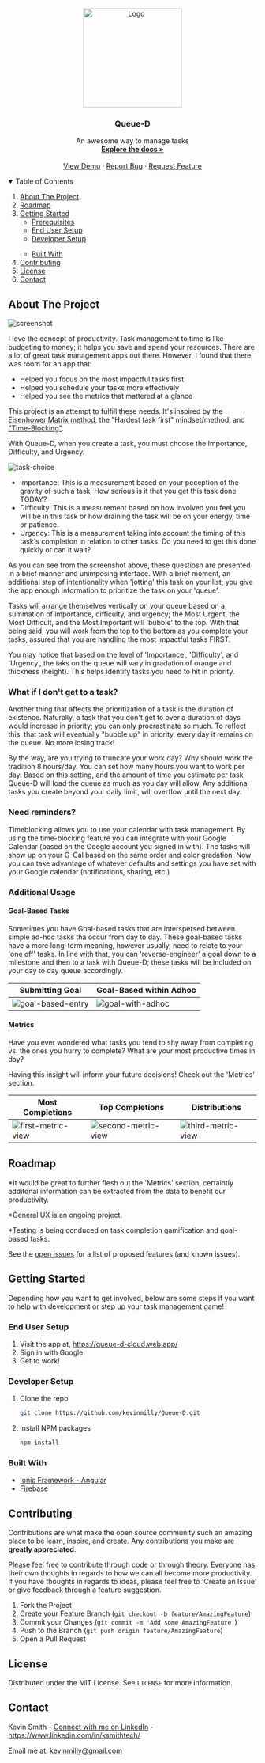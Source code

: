 

<!-- PROJECT LOGO -->
<br />
<p align="center">
  <a href="https://github.com/kevinmilly/QueueD">
    <img src="readme-assets/nexttask.png" alt="Logo" width="200" height="200">
  </a>

  <h3 align="center">Queue-D</h3>

  <p align="center">
    An awesome way to manage tasks
    <br />
    <a href="https://github.com/kevinmilly/QueueD"><strong>Explore the docs »</strong></a>
    <br />
    <br />
    <a href="readme-assets/nextaskdemo.gif">View Demo</a>
    ·
    <a href="https://github.com/kevinmilly/QueueD/issues">Report Bug</a>
    ·
    <a href="https://github.com/kevinmilly/QueueD/issues">Request Feature</a>
  </p>
</p>



<!-- TABLE OF CONTENTS -->
<details open="open">
  <summary>Table of Contents</summary>
  <ol>
    <li>
      <a href="#about-the-project">About The Project</a>
    </li>
    <li><a href="#roadmap">Roadmap</a></li>
    <li>
      <a href="#getting-started">Getting Started</a>
      <ul>
        <li><a href="#prerequisites">Prerequisites</a></li>
        <li><a href="#generaluse">End User Setup</a></li>
        <li><a href="#installation">Developer Setup</a></li>
      </ul>
    </li>
          <ul>
        <li><a href="#built-with">Built With</a></li>
      </ul>
    <li><a href="#contributing">Contributing</a></li>
    <li><a href="#license">License</a></li>
    <li><a href="#contact">Contact</a></li>
  </ol>
</details>



<!-- ABOUT THE PROJECT -->
## About The Project

<img src="readme-assets/nextaskdemo.gif" alt="screenshot">

I love the concept of productivity.  Task management to time is like budgeting to money; it helps you save and spend your resources.  There are a lot of great task management apps out there.  However, I found that there was room for an app that:

* Helped you focus on the most impactful tasks first
* Helped you schedule  your tasks more effectively
* Helped you see the metrics that mattered at a glance

This project is an attempt to fulfill these needs.  It's inspired by the <a href="https://en.wikipedia.org/wiki/Time_management#The_Eisenhower_Method">Eisenhower Matrix method</a>, the "Hardest task first" mindset/method, and <a href="https://en.wikipedia.org/wiki/Timeblocking">"Time-Blocking"</a>. 

With Queue-D, when you create a task, you must choose the Importance, Difficulty, and Urgency.

<img src="readme-assets/nextask-matrix.png" alt="task-choice">

* Importance: This is a measurement based on your peception of the gravity of such a task; How serious
is it that you get this task done TODAY? 
* Difficulty: This is a measurement based on how involved you feel  you will be in this task or how draining
the task will be on your energy, time or patience.
* Urgency: This is a measurement taking into account the timing of this task's completion in relation to other tasks.  Do you need to get this done quickly or can it wait?

As you can see from the screenshot above, these questiosn are presented in a brief manner and unimposing interface.  With a brief moment, an additional step of intentionality when 'jotting' this task on your list; you give the app enough information to prioritize the task on your 'queue'.  

Tasks will arrange themselves vertically on your queue based on a summation of importance, difficulty, and urgency; the Most Urgent, the Most Difficult, and the Most Important will 'bubble' to the top.  With that being said, you will work from the top to the bottom as you complete your tasks, assured that you are handling the most impactful tasks FIRST.

You may notice that based on the level of 'Importance', 'Difficulty', and 'Urgency', the taks on the queue will vary in gradation of orange and thickness (height).  This helps identify tasks you need to hit in priority.


### What if I don't get to a task?

Another thing that affects the prioritization of a task is the duration of existence.  Naturally, a task that you don't get to over a duration of days would increase in priority; you can only procrastinate so much.  To reflect this, that task will eventually "bubble up" in priority, every day it remains on the queue.  No more losing track!

By the way, are you trying to truncate your work day?  Why should work the tradition 8 hours/day.  You can set how many hours you want to work per day.  Based on this setting, and the amount of time you estimate per task, Queue-D will load the queue as much as you day will allow.  Any additional tasks you create beyond your daily limit, will overflow until the next day.

### Need reminders?

Timeblocking allows you to use your calendar with task management.  By using the time-blocking feature you can integrate with your Google Calendar (based on the Google account  you signed in with).  The tasks will show up on your G-Cal based on the same order and color gradation.  Now you can take advantage of whatever defaults and settings you have set with your Google calendar (notifications, sharing, etc.)

### Additional Usage

#### Goal-Based Tasks


Sometimes you have Goal-based tasks that are interspersed between simple ad-hoc tasks tha occur from day to day.  These goal-based tasks have a more long-term meaning, however usually, need to relate to your 'one off' tasks.  In line with that, you can 'reverse-engineer' a goal down to a milestone and then to a task with Queue-D; these tasks will be included on your day to day queue accordingly.

| Submitting Goal | Goal-Based within Adhoc |
| --- | --- |
| <img src="readme-assets/submitgoal.gif" alt="goal-based-entry"> | <img src="readme-assets/withGoal.PNG" alt="goal-with-adhoc"> |


#### Metrics

Have you ever wondered what tasks you tend to shy away from completing vs. the ones you hurry to complete?
What are your most productive times in day?

Having this insight will inform your future decisions!  Check out the 'Metrics' section.

| Most Completions  | Top Completions | Distributions |
| ------------- | ------------- | -------------|
|<img src="readme-assets/metrics-view1.JPG" alt="first-metric-view">  |<img src="readme-assets/metrics-view1.5.JPG" alt="second-metric-view">|<img src="readme-assets/metrics-view2.JPG" alt="third-metric-view">|


<!-- ROADMAP -->
## Roadmap

*It would be great to further flesh out the 'Metrics' section, certaintly additonal information can be extracted from the data to benefit our productivity.

*General UX is an ongoing project.

*Testing is being conduced on task completion gamification and goal-based tasks.

See the [open issues](https://github.com/kevinmilly/QueueD/issues) for a list of proposed features (and known issues).


<!-- GETTING STARTED -->
## Getting Started

Depending how you want to get involved, below are some steps if you want to help with development or step
up your task management game!


### End User Setup

1. Visit the app at, https://queue-d-cloud.web.app/
2. Sign in with Google
3. Get to work!

### Developer Setup

1. Clone the repo
   ```sh
   git clone https://github.com/kevinmilly/Queue-D.git
   ```
2. Install NPM packages
   ```sh
   npm install
   ```

### Built With

* [Ionic Framework - Angular](https://ionicframework.com/docs/angular/your-first-app)
* [Firebase](https://firebase.google.com/)



<!-- CONTRIBUTING -->
## Contributing

Contributions are what make the open source community such an amazing place to be learn, inspire, and create. Any contributions you make are **greatly appreciated**.

Please feel free to contribute through code or through theory.  Everyone has their own thoughts in regards to how we can all become more productivity.  If you have thoughts in regards to ideas, please feel free to 'Create an Issue' or give feedback through a feature suggestion.


1. Fork the Project
2. Create your Feature Branch (`git checkout -b feature/AmazingFeature`)
3. Commit your Changes (`git commit -m 'Add some AmazingFeature'`)
4. Push to the Branch (`git push origin feature/AmazingFeature`)
5. Open a Pull Request



<!-- LICENSE -->
## License

Distributed under the MIT License. See `LICENSE` for more information.



<!-- CONTACT -->
## Contact

Kevin Smith - [Connect with me on LinkedIn](https://www.linkedin.com/in/ksmithtech/) - https://www.linkedin.com/in/ksmithtech/

Email me at: kevinmilly@gmail.com


